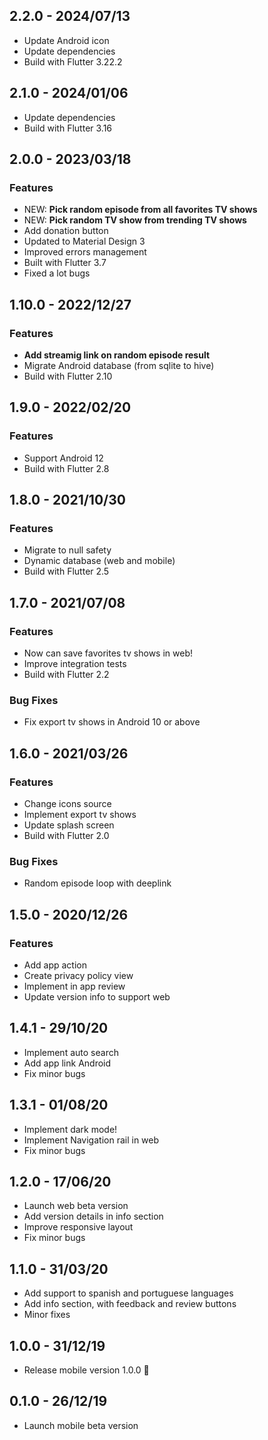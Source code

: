 ## 2.2.0 - 2024/07/13

* Update Android icon
* Update dependencies
* Build with Flutter 3.22.2

## 2.1.0 - 2024/01/06

* Update dependencies
* Build with Flutter 3.16

## 2.0.0 - 2023/03/18

### Features

* NEW: **Pick random episode from all favorites TV shows**
* NEW: **Pick random TV show from trending TV shows**
* Add donation button
* Updated to Material Design 3
* Improved errors management
* Built with Flutter 3.7
* Fixed a lot bugs

## 1.10.0 - 2022/12/27

### Features

* **Add streamig link on random episode result**
* Migrate Android database (from sqlite to hive)
* Build with Flutter 2.10

## 1.9.0 - 2022/02/20

### Features

* Support Android 12
* Build with Flutter 2.8

## 1.8.0 - 2021/10/30

### Features

* Migrate to null safety
* Dynamic database (web and mobile)
* Build with Flutter 2.5

## 1.7.0 - 2021/07/08

### Features

* Now can save favorites tv shows in web!
* Improve integration tests
* Build with Flutter 2.2

### Bug Fixes

* Fix export tv shows in Android 10 or above

## 1.6.0 - 2021/03/26

### Features

* Change icons source
* Implement export tv shows
* Update splash screen
* Build with Flutter 2.0

### Bug Fixes

* Random episode loop with deeplink

## 1.5.0 - 2020/12/26

### Features

* Add app action
* Create privacy policy view
* Implement in app review
* Update version info to support web

## 1.4.1 - 29/10/20

* Implement auto search
* Add app link Android
* Fix minor bugs

## 1.3.1 - 01/08/20

* Implement dark mode!
* Implement Navigation rail in web
* Fix minor bugs

## 1.2.0 - 17/06/20

* Launch web beta version
* Add version details in info section
* Improve responsive layout
* Fix minor bugs

## 1.1.0 - 31/03/20

* Add support to spanish and portuguese languages
* Add info section, with feedback and review buttons
* Minor fixes

## 1.0.0 - 31/12/19

* Release mobile version 1.0.0 🚀

## 0.1.0 - 26/12/19

* Launch mobile beta version
